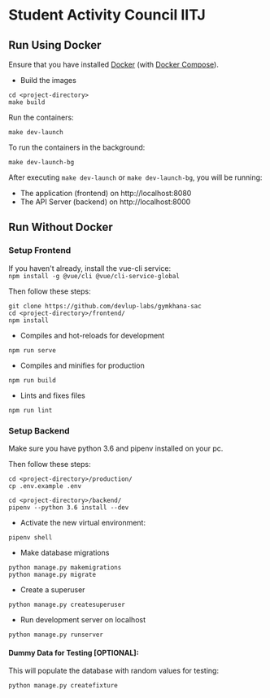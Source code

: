 # Student Activity Council IITJ

## Run Using Docker
Ensure that you have installed [Docker](https://docs.docker.com/install/) (with [Docker Compose](https://docs.docker.com/compose/install/)).  
- Build the images
```
cd <project-directory>
make build
```  
Run the containers:
```
make dev-launch
```
To run the containers in the background:  
```
make dev-launch-bg
```

After executing `make dev-launch` or `make dev-launch-bg`, you will be running:
* The application (frontend) on http://localhost:8080 
* The API Server (backend) on http://localhost:8000  

## Run Without Docker  

### Setup Frontend

If you haven't already, install the vue-cli service:  
`npm install -g @vue/cli @vue/cli-service-global`

Then follow these steps:
```
git clone https://github.com/devlup-labs/gymkhana-sac
cd <project-directory>/frontend/  
npm install
```
- Compiles and hot-reloads for development
```
npm run serve
```

- Compiles and minifies for production
```
npm run build
```

- Lints and fixes files
```
npm run lint
```

### Setup Backend

Make sure you have python 3.6 and pipenv installed on your pc.

Then follow these steps:
```
cd <project-directory>/production/
cp .env.example .env
```  
```
cd <project-directory>/backend/
pipenv --python 3.6 install --dev
```

- Activate the new virtual environment:
```
pipenv shell
```  
- Make database migrations
```
python manage.py makemigrations
python manage.py migrate
```  
- Create a superuser
```
python manage.py createsuperuser
```  
- Run development server on localhost
```
python manage.py runserver
```  
#### Dummy Data for Testing [OPTIONAL]:  
This will populate the database with random values for testing:
```
python manage.py createfixture 
```  
